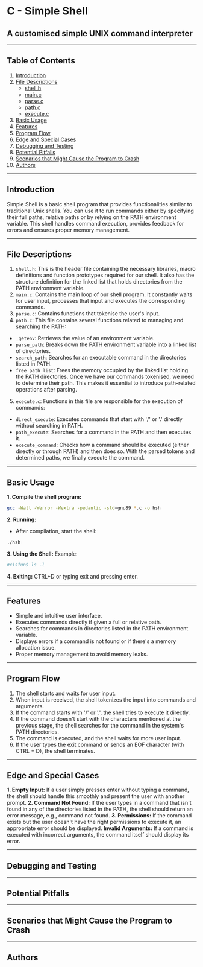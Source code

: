 # C - Simple Shell
## A customised simple UNIX command interpreter
***
## Table of Contents
1. [Introduction](#introduction)
2. [File Descriptions](#file-descriptions)
   * [shell.h](#shellh)
   * [main.c](#mainc)
   * [parse.c](#parsec)
   * [path.c](#pathc)
   * [execute.c](#executec)
3. [Basic Usage](#basic-usage)
4. [Features](#features)
5. [Program Flow](#program-flow)
6. [Edge and Special Cases](#edge-and-special-cases)
7. [Debugging and Testing](#debugging-and-testing)
8. [Potential Pitfalls](#potential-pitfalls)
9. [Scenarios that Might Cause the Program to Crash](#scenarios-that-might-cause-the-program-to-crash)
10. [Authors](#authors)
***
## Introduction
Simple Shell is a basic shell program that provides functionalities similar to traditional Unix shells. You can use it to run commands either by specifying their full paths, relative paths or by relying on the PATH environment variable. This shell handles command execution, provides feedback for errors and ensures proper memory management.
***
## File Descriptions
1. `shell.h`: This is the header file containing the necessary libraries, macro definitions and function prototypes required for our shell. It also has the structure definition for the linked list that holds directories from the PATH environment variable.
2. `main.c`: Contains the main loop of our shell program. It constantly waits for user input, processes that input and executes the corresponding commands.
3. `parse.c`: Contains functions that tokenise the user's input.
4. `path.c`: This file contains several functions related to managing and searching the PATH:
* `_getenv`: Retrieves the value of an environment variable.
* `parse_path`: Breaks down the PATH environment variable into a linked list of directories.
* `search_path`: Searches for an executable command in the directories listed in PATH.
* `free_path_list`: Frees the memory occupied by the linked list holding the PATH directories.
Once we have our commands tokenised, we need to determine their path. This makes it essential to introduce path-related operations after parsing.
5. `execute.c`: Functions in this file are responsible for the execution of commands:
* `direct_execute`: Executes commands that start with '/' or '.' directly without searching in PATH.
* `path_execute`: Searches for a command in the PATH and then executes it.
* `execute_command`: Checks how a command should be executed (either directly or through PATH) and then does so.
With the parsed tokens and determined paths, we finally execute the command.
***
## Basic Usage
**1. Compile the shell program:**
```bash
gcc -Wall -Werror -Wextra -pedantic -std=gnu89 *.c -o hsh
```
**2. Running:**
* After compilation, start the shell:
```bash
./hsh
```
**3. Using the Shell:**
Example:
```bash
#cisfun$ ls -l
```


**4. Exiting:**
CTRL+D or typing exit and pressing enter.
***
## Features
* Simple and intuitive user interface.
* Executes commands directly if given a full or relative path.
* Searches for commands in directories listed in the PATH environment variable.
* Displays errors if a command is not found or if there's a memory allocation issue.
* Proper memory management to avoid memory leaks.
***
## Program Flow
1. The shell starts and waits for user input.
2. When input is received, the shell tokenizes the input into commands and arguments.
3. If the command starts with '/' or '.', the shell tries to execute it directly.
4. If the command doesn't start with the characters mentioned at the previous stage, the shell searches for the command in the system's PATH directories.
5. The command is executed, and the shell waits for more user input.
6. If the user types the exit command or sends an EOF character (with CTRL + D), the shell terminates.
***
## Edge and Special Cases
**1. Empty Input:**
If a user simply presses enter without typing a command, the shell should handle this smoothly and present the user with another prompt.
**2. Command Not Found:**
If the user types in a command that isn't found in any of the directories listed in the PATH, the shell should return an error message, e.g., command not found.
**3. Permissions:**
If the command exists but the user doesn't have the right permissions to execute it, an appropriate error should be displayed.
**Invalid Arguments:**
If a command is executed with incorrect arguments, the command itself should display its error.
***
## Debugging and Testing
***
## Potential Pitfalls
***
## Scenarios that Might Cause the Program to Crash
***
## Authors